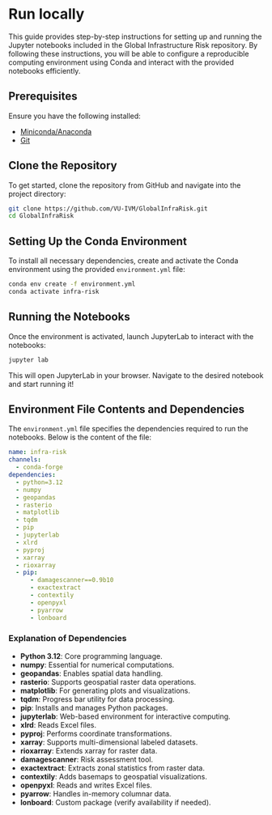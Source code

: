 # Run locally
This guide provides step-by-step instructions for setting up and running the Jupyter notebooks included in the Global Infrastructure Risk repository. By following these instructions, you will be able to configure a reproducible computing environment using Conda and interact with the provided notebooks efficiently. 

## Prerequisites

Ensure you have the following installed:

- [Miniconda/Anaconda](https://docs.conda.io/en/latest/)
- [Git](https://git-scm.com/)

## Clone the Repository

To get started, clone the repository from GitHub and navigate into the project directory:

```bash
git clone https://github.com/VU-IVM/GlobalInfraRisk.git
cd GlobalInfraRisk
```

## Setting Up the Conda Environment

To install all necessary dependencies, create and activate the Conda environment using the provided `environment.yml` file:

```bash
conda env create -f environment.yml
conda activate infra-risk
```

## Running the Notebooks

Once the environment is activated, launch JupyterLab to interact with the notebooks:

```bash
jupyter lab
```

This will open JupyterLab in your browser. Navigate to the desired notebook and start running it!

## Environment File Contents and Dependencies

The `environment.yml` file specifies the dependencies required to run the notebooks. Below is the content of the file:

```yaml
name: infra-risk
channels:
  - conda-forge
dependencies:
  - python=3.12
  - numpy
  - geopandas
  - rasterio
  - matplotlib
  - tqdm
  - pip
  - jupyterlab
  - xlrd
  - pyproj
  - xarray
  - rioxarray
  - pip:
      - damagescanner==0.9b10
      - exactextract
      - contextily
      - openpyxl
      - pyarrow
      - lonboard
```

### Explanation of Dependencies

- **Python 3.12**: Core programming language.
- **numpy**: Essential for numerical computations.
- **geopandas**: Enables spatial data handling.
- **rasterio**: Supports geospatial raster data operations.
- **matplotlib**: For generating plots and visualizations.
- **tqdm**: Progress bar utility for data processing.
- **pip**: Installs and manages Python packages.
- **jupyterlab**: Web-based environment for interactive computing.
- **xlrd**: Reads Excel files.
- **pyproj**: Performs coordinate transformations.
- **xarray**: Supports multi-dimensional labeled datasets.
- **rioxarray**: Extends xarray for raster data.
- **damagescanner**: Risk assessment tool.
- **exactextract**: Extracts zonal statistics from raster data.
- **contextily**: Adds basemaps to geospatial visualizations.
- **openpyxl**: Reads and writes Excel files.
- **pyarrow**: Handles in-memory columnar data.
- **lonboard**: Custom package (verify availability if needed).

